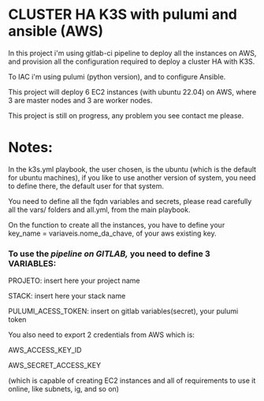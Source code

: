 # CLUSTER HA K3S with pulumi and ansible (AWS)

In this project i'm using gitlab-ci pipeline to deploy all the instances on AWS, and provision all the configuration required to deploy a cluster HA with K3S.

To IAC i'm using pulumi (python version), and to configure Ansible.

This project will deploy 6 EC2 instances (with ubuntu 22.04) on AWS, where 3 are master nodes and 3 are worker nodes.

This project is still on progress, any problem you see contact me please.

# Notes:

In the k3s.yml playbook, the user chosen, is the ubuntu (which is the default for ubuntu machines), if you like to use another version of system, you need to define there, the default user for that system.

You need to define all the fqdn variables and secrets, please read carefully all the vars/ folders and all.yml, from the main playbook.

On the function to create all the instances, you have to define your key_name = variaveis.nome_da_chave, of your aws existing key.

### To use the ***pipeline on GITLAB,*** you need to define 3 VARIABLES:

PROJETO: insert here your project name

STACK: insert here your stack name

PULUMI_ACESS_TOKEN: insert on gitlab variables(secret), your pulumi token

You also need to export 2 credentials from AWS which is:

AWS_ACCESS_KEY_ID

AWS_SECRET_ACCESS_KEY

(which is capable of creating EC2 instances and all of requirements to use it online, like subnets, ig, and so on)
